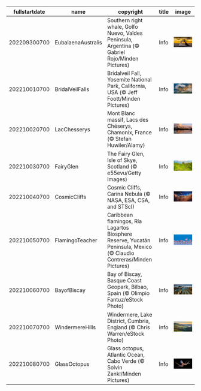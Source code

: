 |fullstartdate|name|copyright|title|image|
|--|--|--|--|--|
202209300700|EubalaenaAustralis|Southern right whale, Golfo Nuevo, Valdes Peninsula, Argentina (© Gabriel Rojo/Minden Pictures)|Info|![](/en-AU/2022/10/202209300700EubalaenaAustralis.jpg)|
202210010700|BridalVeilFalls|Bridalveil Fall, Yosemite National Park, California, USA (© Jeff Foott/Minden Pictures)|Info|![](/en-AU/2022/10/202210010700BridalVeilFalls.jpg)|
202210020700|LacChesserys|Mont Blanc massif, Lacs des Chéserys, Chamonix, France (© Stefan Huwiler/Alamy)|Info|![](/en-AU/2022/10/202210020700LacChesserys.jpg)|
202210030700|FairyGlen|The Fairy Glen, Isle of Skye, Scotland (© e55evu/Getty Images)|Info|![](/en-AU/2022/10/202210030700FairyGlen.jpg)|
202210040700|CosmicCliffs|Cosmic Cliffs, Carina Nebula (© NASA, ESA, CSA, and STScI)|Info|![](/en-AU/2022/10/202210040700CosmicCliffs.jpg)|
202210050700|FlamingoTeacher|Caribbean flamingos, Ría Lagartos Biosphere Reserve, Yucatán Peninsula, Mexico (© Claudio Contreras/Minden Pictures)|Info|![](/en-AU/2022/10/202210050700FlamingoTeacher.jpg)|
202210060700|BayofBiscay|Bay of Biscay, Basque Coast Geopark, Bilbao, Spain (© Olimpio Fantuz/eStock Photo)|Info|![](/en-AU/2022/10/202210060700BayofBiscay.jpg)|
202210070700|WindermereHills|Windermere, Lake District, Cumbria, England (© Chris Warren/eStock Photo)|Info|![](/en-AU/2022/10/202210070700WindermereHills.jpg)|
202210080700|GlassOctopus|Glass octopus, Atlantic Ocean, Cabo Verde (© Solvin Zankl/Minden Pictures)|Info|![](/en-AU/2022/10/202210080700GlassOctopus.jpg)|
